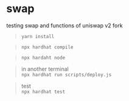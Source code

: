 # swap
testing swap and functions of uniswap v2 fork

> `yarn install`  


> `npx hardhat compile`  


> `npx hardaht node`  

> in another terminal  
> `npx hardhat run scripts/deploy.js`

> test  
> `npx hardhat test`
